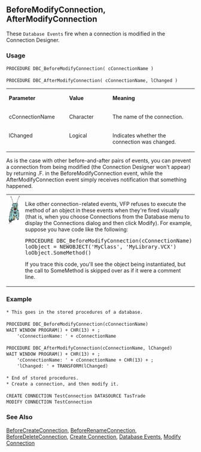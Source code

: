 ## BeforeModifyConnection, AfterModifyConnection

These `Database Events` fire when a connection is modified in the Connection Designer.

### Usage

```foxpro
PROCEDURE DBC_BeforeModifyConnection( cConnectionName )

PROCEDURE DBC_AfterModifyConnection( cConnectionName, lChanged )
```
<table>
<tr>
  <td width="32%" valign="top">
  <p><b>Parameter</b></p>
  </td>
  <td width="23%" valign="top">
  <p><b>Value</b></p>
  </td>
  <td width="45%" valign="top">
  <p><b>Meaning</b></p>
  </td>
 </tr>
<tr>
  <td width="32%" valign="top">
  <p>cConnectionName</p>
  </td>
  <td width="23%" valign="top">
  <p>Character</p>
  </td>
  <td width="45%" valign="top">
  <p>The name of the connection.</p>
  </td>
 </tr>
<tr>
  <td width="32%" valign="top">
  <p>lChanged</p>
  </td>
  <td width="23%" valign="top">
  <p>Logical</p>
  </td>
  <td width="45%" valign="top">
  <p>Indicates whether the connection was changed.</p>
  </td>
 </tr>
</table>

As is the case with other before-and-after pairs of events, you can prevent a connection from being modified (the Connection Designer won't appear) by returning .F. in the BeforeModifyConnection event, while the AfterModifyConnection event simply receives notification that something happened.

<table>
<tr>
  <td width="17%" valign="top">
<img width="95" height="77" src="bug.gif">
  </td>
  <td width="83%">
  <p>Like other connection-related events, VFP refuses to execute the method of an object in these events when they're fired visually (that is, when you choose Connections from the Database menu to display the Connections dialog and then click Modify). For example, suppose you have code like the following:</p>
<pre>PROCEDURE DBC_BeforeModifyConnection(cConnectionName)
loObject = NEWOBJECT('MyClass', 'MyLibrary.VCX')
loObject.SomeMethod()</pre>
  <p>If you trace this code, you'll see the object being instantiated, but the call to SomeMethod is skipped over as if it were a comment line.</p>
  </td>
 </tr>
</table>

### Example

```foxpro
* This goes in the stored procedures of a database.

PROCEDURE DBC_BeforeModifyConnection(cConnectionName)
WAIT WINDOW PROGRAM() + CHR(13) + ;
    'cConnectionName: ' + cConnectionName

PROCEDURE DBC_AfterModifyConnection(cConnectionName, lChanged)
WAIT WINDOW PROGRAM() + CHR(13) + ;
    'cConnectionName: ' + cConnectionName + CHR(13) + ;
    'lChanged: ' + TRANSFORM(lChanged)

* End of stored procedures.
* Create a connection, and then modify it.

CREATE CONNECTION TestConnection DATASOURCE TasTrade
MODIFY CONNECTION TestConnection
```
### See Also

[BeforeCreateConnection](s4g838.md), [BeforeRenameConnection](s4g853.md), [BeforeDeleteConnection](s4g838.md), [Create Connection](s4g344.md), [Database Events](s4g900.md), [Modify Connection](s4g344.md)
